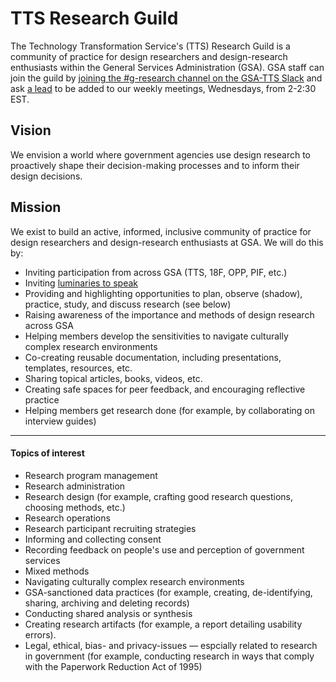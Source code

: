# TTS Research Guild

The Technology Transformation Service's (TTS) Research Guild is a community of practice for design researchers and design-research enthusiasts within the General Services Administration (GSA). GSA staff can join the guild by [joining the #g-research channel on the GSA-TTS Slack](https://gsa-tts.slack.com/messages/C03JK2KH8) and ask [a lead](https://docs.google.com/document/d/1HGlH1_RY0YQufSZzntMYFKzKS5X3skIriImE0M_2Kjk/edit#heading=h.ogel0f44ifru) to be added to our weekly meetings, Wednesdays, from 2-2:30 EST. 


## Vision 

We envision a world where government agencies use design research to proactively shape their decision-making processes and to inform their design decisions.


## Mission

We exist to build an active, informed, inclusive community of practice for design researchers and design-research enthusiasts at GSA. We will do this by:

- Inviting participation from across GSA (TTS, 18F, OPP, PIF, etc.)
- Inviting [luminaries to speak](https://github.com/18F/g-research/blob/master/speaking.md)
- Providing and highlighting opportunities to plan, observe (shadow), practice, study, and discuss research (see below)
- Raising awareness of the importance and methods of design research across GSA
- Helping members develop the sensitivities to navigate culturally complex research environments
- Co-creating reusable documentation, including presentations, templates, resources, etc.
- Sharing topical articles, books, videos, etc.
- Creating safe spaces for peer feedback, and encouraging reflective practice
- Helping members get research done (for example, by collaborating on interview guides)

---

#### Topics of interest

- Research program management
- Research administration
- Research design (for example, crafting good research questions, choosing methods, etc.)
- Research operations
- Research participant recruiting strategies
- Informing and collecting consent
- Recording feedback on people's use and perception of government services
- Mixed methods
- Navigating culturally complex research environments
- GSA-sanctioned data practices (for example, creating, de-identifying,  sharing, archiving and deleting records)
- Conducting shared analysis or synthesis 
- Creating research artifacts (for example, a report detailing usability errors).
- Legal, ethical, bias- and privacy-issues — espcially related to research in government (for example, conducting research in ways that comply with the Paperwork Reduction Act of 1995)
